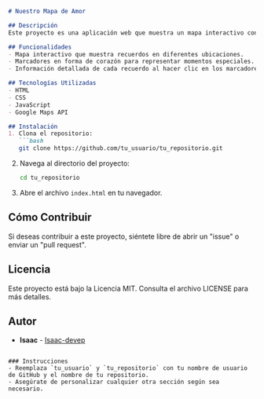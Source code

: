```markdown
# Nuestro Mapa de Amor

## Descripción
Este proyecto es una aplicación web que muestra un mapa interactivo con recuerdos especiales compartidos con mi novia. Utiliza la API de Google Maps para mostrar diferentes ubicaciones significativas en nuestra relación, acompañadas de fotos y descripciones de cada recuerdo.

## Funcionalidades
- Mapa interactivo que muestra recuerdos en diferentes ubicaciones.
- Marcadores en forma de corazón para representar momentos especiales.
- Información detallada de cada recuerdo al hacer clic en los marcadores.

## Tecnologías Utilizadas
- HTML
- CSS
- JavaScript
- Google Maps API

## Instalación
1. Clona el repositorio:
   ```bash
   git clone https://github.com/tu_usuario/tu_repositorio.git
   ```
2. Navega al directorio del proyecto:
   ```bash
   cd tu_repositorio
   ```
3. Abre el archivo `index.html` en tu navegador.

## Cómo Contribuir
Si deseas contribuir a este proyecto, siéntete libre de abrir un "issue" o enviar un "pull request".

## Licencia
Este proyecto está bajo la Licencia MIT. Consulta el archivo LICENSE para más detalles.

## Autor
- **Isaac** - [Isaac-devep]([https://github.com/tu_usuario](https://github.com/Isaac-devep))
```

### Instrucciones
- Reemplaza `tu_usuario` y `tu_repositorio` con tu nombre de usuario de GitHub y el nombre de tu repositorio.
- Asegúrate de personalizar cualquier otra sección según sea necesario.
